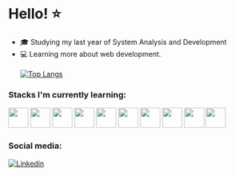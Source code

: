 # Hello! ⭐


 - 🎓 Studying my last year of System Analysis and Development
 - 💻 Learning more about web development.
 \
 \
 [![Top Langs](https://github-readme-stats.vercel.app/api/top-langs/?username=correalais&layout=compact&theme=dracula)](https://github.com/correalais)



### Stacks I'm currently learning:
<div style = "display: inline_block">
    <img src="https://cdn.jsdelivr.net/gh/devicons/devicon/icons/html5/html5-original.svg" height = "40" width = "40"/>
    <img src="https://cdn.jsdelivr.net/gh/devicons/devicon/icons/css3/css3-original.svg" height = "40" width = "40" />
    <img src="https://cdn.jsdelivr.net/gh/devicons/devicon/icons/python/python-original.svg" height = "40" width = "40" />
    <img src="https://cdn.jsdelivr.net/gh/devicons/devicon/icons/javascript/javascript-original.svg" height = "40" width = "40" />
    <img src="https://cdn.jsdelivr.net/gh/devicons/devicon/icons/postgresql/postgresql-original.svg" height = "40" width = "40"/>
    <img src="https://cdn.jsdelivr.net/gh/devicons/devicon/icons/jquery/jquery-original.svg" height = "40" width = "40"/>
    <img src="https://cdn.jsdelivr.net/gh/devicons/devicon/icons/react/react-original.svg" height = "40" width = "40"/>
    <img src="https://cdn.jsdelivr.net/gh/devicons/devicon/icons/nextjs/nextjs-original.svg" height = "40" width = "40"/>
    <img src="https://cdn.jsdelivr.net/gh/devicons/devicon/icons/nodejs/nodejs-original.svg" height = "40" width = "40"/>
    <img src="https://cdn.jsdelivr.net/gh/devicons/devicon/icons/mongodb/mongodb-plain-wordmark.svg" height = "40" width = "40"/>
    
</div>


### Social media:
[![Linkedin](https://img.shields.io/badge/LinkedIn-0077B5?style=for-the-badge&logo=linkedin&logoColor=white)](https://www.linkedin.com/in/laiscorream/)

